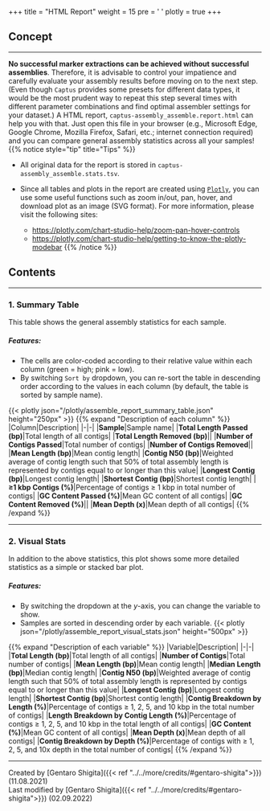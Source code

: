 +++
title = "HTML Report"
weight = 15
pre = '<i class="fas fa-chart-bar"></i> '
plotly = true
+++

## Concept

---
**No successful marker extractions can be achieved without successful assemblies**.
Therefore, it is advisable to control your impatience and carefully evaluate your assembly results before moving on to the next step.
(Even though `Captus` provides some presets for different data types, it would be the most prudent way to repeat this step several times with different parameter combinations and find optimal assembler settings for your dataset.)
A HTML report, `captus-assembly_assemble.report.html` can help you with that.
Just open this file in your browser (e.g., Microsoft Edge, Google Chrome, Mozilla Firefox, Safari, etc.; internet connection required) and you can compare general assembly statistics across all your samples!
{{% notice style="tip" title="Tips" %}}

- All original data for the report is stored in `captus-assembly_assemble.stats.tsv`.
- Since all tables and plots in the report are created using [`Plotly`](https://plotly.com/python), you can use some useful functions such as zoom in/out, pan, hover, and download plot as an image (SVG format).
For more information, please visit the following sites:

  - <https://plotly.com/chart-studio-help/zoom-pan-hover-controls>
  - <https://plotly.com/chart-studio-help/getting-to-know-the-plotly-modebar>
{{% /notice %}}

## Contents

---

### 1. Summary Table

This table shows the general assembly statistics for each sample.  

##### Features:

- The cells are color-coded according to their relative value within each column (green = high; pink = low).
- By switching `Sort by` dropdown, you can re-sort the table in descending order according to the values in each column (by default, the table is sorted by sample name).

{{< plotly json="/plotly/assemble_report_summary_table.json" height="250px" >}}
{{% expand "Description of each column" %}}
|Column|Description|
|-|-|
|**Sample**|Sample name|
|**Total Length Passed (bp)**|Total length of all contigs|
|**Total Length Removed (bp)**||
|**Number of Contigs Passed**|Total number of contigs|
|**Number of Contigs Removed**||
|**Mean Length (bp)**|Mean contig length|
|**Contig N50 (bp)**|Weighted average of contig length such that 50% of total assembly length is represented by contigs equal to or longer than this value|
|**Longest Contig (bp)**|Longest contig length|
|**Shortest Contig (bp)**|Shortest contig length|
|**≥1 kbp Contigs (%)**|Percentage of contigs ≥ 1 kbp in total number of contigs|
|**GC Content Passed (%)**|Mean GC content of all contigs|
|**GC Content Removed (%)**||
|**Mean Depth (x)**|Mean depth of all contigs|
{{% /expand %}}

---

### 2. Visual Stats

In addition to the above statistics, this plot shows some more detailed statistics as a simple or stacked bar plot.

##### Features:

- By switching the dropdown at the *y*-axis, you can change the variable to show.
- Samples are sorted in descending order by each variable.
{{< plotly json="/plotly/assemble_report_visual_stats.json" height="500px" >}}
<!-- {{< plotly json="/plotly/assemble_report_visual_stats.json" height="260px" >}} -->

{{% expand "Description of each variable" %}}
|Variable|Description|
|-|-|
|**Total Length (bp)**|Total length of all contigs|
|**Number of Contigs**|Total number of contigs|
|**Mean Length (bp)**|Mean contig length|
|**Median Length (bp)**|Median contig length|
|**Contig N50 (bp)**|Weighted average of contig length such that 50% of total assembly length is represented by contigs equal to or longer than this value|
|**Longest Contig (bp)**|Longest contig length|
|**Shortest Contig (bp)**|Shortest contig length|
|**Contig Breakdown by Length (%)**|Percentage of contigs ≥ 1, 2, 5, and 10 kbp in the total number of contigs|
|**Length Breakdown by Contig Length (%)**|Percentage of contigs ≥ 1, 2, 5, and 10 kbp in the total length of all contigs|
|**GC Content (%)**|Mean GC content of all contigs|
|**Mean Depth (x)**|Mean depth of all contigs|
|**Contig Breakdown by Depth (%)**|Percentage of contigs with ≥ 1, 2, 5, and 10x depth in the total number of contigs|
{{% /expand %}}

---
Created by [Gentaro Shigita]({{< ref "../../more/credits/#gentaro-shigita">}}) (11.08.2021)  
Last modified by [Gentaro Shigita]({{< ref "../../more/credits/#gentaro-shigita">}}) (02.09.2022)
